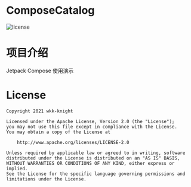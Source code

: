 # ComposeCatalog
 ![license](https://img.shields.io/badge/License-Apache-blue)



# 项目介绍

Jetpack Compose 使用演示





# License
```
Copyright 2021 wkk-knight

Licensed under the Apache License, Version 2.0 (the "License");
you may not use this file except in compliance with the License.
You may obtain a copy of the License at

    http://www.apache.org/licenses/LICENSE-2.0

Unless required by applicable law or agreed to in writing, software
distributed under the License is distributed on an "AS IS" BASIS,
WITHOUT WARRANTIES OR CONDITIONS OF ANY KIND, either express or implied.
See the License for the specific language governing permissions and
limitations under the License.
```
